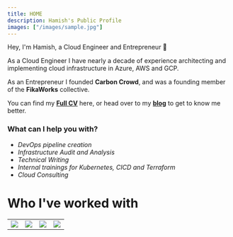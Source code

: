 ```yaml
---
title: HOME
description: Hamish's Public Profile
images: ["/images/sample.jpg"]
---
```


Hey, I'm Hamish, a Cloud Engineer and Entrepreneur :wave:

As a Cloud Engineer I have nearly a decade of experience architecting and implementing cloud infrastructure in Azure, AWS and GCP.

As an Entrepreneur I founded **Carbon Crowd**, and was a founding member of the **FikaWorks** collective.

You can find my **[Full CV](/misc/cv.pdf)** here, or head over to my **[blog](/post)** to get to know me better.

### What can I help you with?

- *DevOps pipeline creation*
- *Infrastructure Audit and Analysis*
- *Technical Writing*
- *Internal trainings for Kubernetes, CICD and Terraform*
- *Cloud Consulting*

# Who I've worked with
| | | | |
| --- | --- | --- | --- |
| ![](/images/companies/adidas.svg) | [![](/images/companies/grandvision.png)](https://grandvision.com/) | [![](/images/companies/esdu_logo.svg)](https://www.esdu.com/) | [![](/images/companies/dfinity.png)](https://www.dfinity.org/)